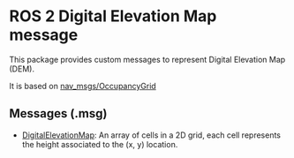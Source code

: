 # ROS 2 Digital Elevation Map message

This package provides custom messages to represent Digital Elevation Map (DEM).

It is based on [nav_msgs/OccupancyGrid](https://github.com/ros2/common_interfaces/blob/iron/nav_msgs/msg/OccupancyGrid.msg)

## Messages (.msg)
* [DigitalElevationMap](msg/DigitalElevationMap.msg): An array of cells in a 2D grid, each cell represents the height associated to the (x, y) location.
